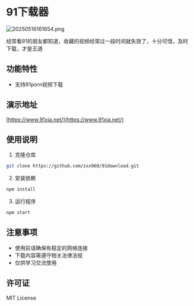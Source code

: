 # 91下载器

![20250516161654.png](https://cdn.z.wiki/autoupload/20250516/utiZ/801X598/%E5%BE%AE%E4%BF%A1%E6%88%AA%E5%9B%BE-20250516161654.png)

经常看91的朋友都知道，收藏的视频经常过一段时间就失效了，十分可惜，及时下载，才是王道

## 功能特性

- 支持91porn视频下载

## 演示地址

[https://www.91xia.net/](https://www.91xia.net/)

## 使用说明

1. 克隆仓库
```bash
git clone https://github.com/zxx960/91download.git
```

2. 安装依赖
```bash
npm install
```

3. 运行程序
```bash
npm start
```

## 注意事项

- 使用前请确保有稳定的网络连接
- 下载内容需遵守相关法律法规
- 仅供学习交流使用

## 许可证

MIT License
